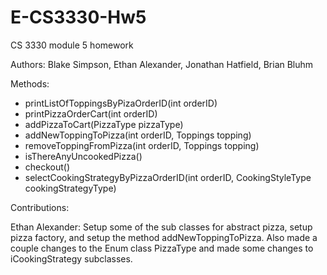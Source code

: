 # E-CS3330-Hw5

CS 3330 module 5 homework

Authors: Blake Simpson, Ethan Alexander, Jonathan Hatfield, Brian Bluhm

Methods:
- printListOfToppingsByPizaOrderID(int orderID)
- printPizzaOrderCart(int orderID)
- addPizzaToCart(PizzaType pizzaType)
- addNewToppingToPizza(int orderID, Toppings topping)
- removeToppingFromPizza(int orderID, Toppings topping)
- isThereAnyUncookedPizza()
- checkout()
- selectCookingStrategyByPizzaOrderID(int orderID, CookingStyleType cookingStrategyType)

Contributions:

Ethan Alexander: Setup some of the sub classes for abstract pizza, setup pizza factory, and setup the method addNewToppingToPizza. Also made a couple changes to the Enum class PizzaType and made some changes to iCookingStrategy subclasses.
